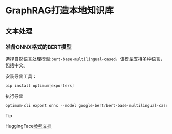 # GraphRAG打造本地知识库

## 文本处理

### 准备ONNX格式的BERT模型

选择自然语言处理模型:`bert-base-multilingual-cased`，该模型支持多种语言，包括中文。

安装导出工具：

```pwsh
pip install optimum[exporters]
```

执行导出

```powershell
optimum-cli export onnx --model google-bert/bert-base-multilingual-cased mBERT/
```

> [!TIP]
> HuggingFace[参考文档](https://huggingface.co/docs/transformers/main/zh/serialization?utm_source=chatgpt.com)
